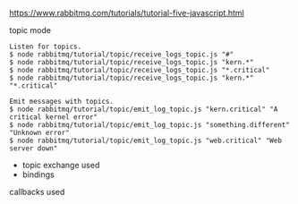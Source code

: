 https://www.rabbitmq.com/tutorials/tutorial-five-javascript.html

topic mode

    Listen for topics.
    $ node rabbitmq/tutorial/topic/receive_logs_topic.js "#"
    $ node rabbitmq/tutorial/topic/receive_logs_topic.js "kern.*"
    $ node rabbitmq/tutorial/topic/receive_logs_topic.js "*.critical"
    $ node rabbitmq/tutorial/topic/receive_logs_topic.js "kern.*" "*.critical"

    Emit messages with topics.
    $ node rabbitmq/tutorial/topic/emit_log_topic.js "kern.critical" "A critical kernel error"
    $ node rabbitmq/tutorial/topic/emit_log_topic.js "something.different" "Unknown error"
    $ node rabbitmq/tutorial/topic/emit_log_topic.js "web.critical" "Web server down"

- topic exchange used
- bindings

callbacks used